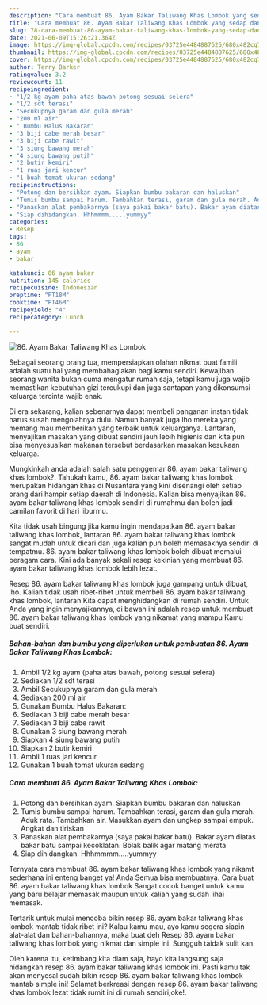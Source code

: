 ```yaml
---
description: "Cara membuat 86. Ayam Bakar Taliwang Khas Lombok yang sedap dan Mudah Dibuat"
title: "Cara membuat 86. Ayam Bakar Taliwang Khas Lombok yang sedap dan Mudah Dibuat"
slug: 78-cara-membuat-86-ayam-bakar-taliwang-khas-lombok-yang-sedap-dan-mudah-dibuat
date: 2021-06-09T15:26:21.364Z
image: https://img-global.cpcdn.com/recipes/03725e4484887625/680x482cq70/86-ayam-bakar-taliwang-khas-lombok-foto-resep-utama.jpg
thumbnail: https://img-global.cpcdn.com/recipes/03725e4484887625/680x482cq70/86-ayam-bakar-taliwang-khas-lombok-foto-resep-utama.jpg
cover: https://img-global.cpcdn.com/recipes/03725e4484887625/680x482cq70/86-ayam-bakar-taliwang-khas-lombok-foto-resep-utama.jpg
author: Terry Barker
ratingvalue: 3.2
reviewcount: 11
recipeingredient:
- "1/2 kg ayam paha atas bawah potong sesuai selera"
- "1/2 sdt terasi"
- "Secukupnya garam dan gula merah"
- "200 ml air"
- " Bumbu Halus Bakaran"
- "3 biji cabe merah besar"
- "3 biji cabe rawit"
- "3 siung bawang merah"
- "4 siung bawang putih"
- "2 butir kemiri"
- "1 ruas jari kencur"
- "1 buah tomat ukuran sedang"
recipeinstructions:
- "Potong dan bersihkan ayam. Siapkan bumbu bakaran dan haluskan"
- "Tumis bumbu sampai harum. Tambahkan terasi, garam dan gula merah. Aduk rata. Tambahkan air. Masukkan ayam dan ungkep sampai empuk. Angkat dan tiriskan"
- "Panaskan alat pembakarnya (saya pakai bakar batu). Bakar ayam diatas bakar batu sampai kecoklatan. Bolak balik agar matang merata"
- "Siap dihidangkan. Hhhmmmm.....yummyy"
categories:
- Resep
tags:
- 86
- ayam
- bakar

katakunci: 86 ayam bakar 
nutrition: 145 calories
recipecuisine: Indonesian
preptime: "PT18M"
cooktime: "PT46M"
recipeyield: "4"
recipecategory: Lunch

---
```



![86. Ayam Bakar Taliwang Khas Lombok](https://img-global.cpcdn.com/recipes/03725e4484887625/680x482cq70/86-ayam-bakar-taliwang-khas-lombok-foto-resep-utama.jpg)

Sebagai seorang orang tua, mempersiapkan olahan nikmat buat famili adalah suatu hal yang membahagiakan bagi kamu sendiri. Kewajiban seorang  wanita bukan cuma mengatur rumah saja, tetapi kamu juga wajib memastikan kebutuhan gizi tercukupi dan juga santapan yang dikonsumsi keluarga tercinta wajib enak.

Di era  sekarang, kalian sebenarnya dapat membeli panganan instan tidak harus susah mengolahnya dulu. Namun banyak juga lho mereka yang memang mau memberikan yang terbaik untuk keluarganya. Lantaran, menyajikan masakan yang dibuat sendiri jauh lebih higienis dan kita pun bisa menyesuaikan makanan tersebut berdasarkan masakan kesukaan keluarga. 



Mungkinkah anda adalah salah satu penggemar 86. ayam bakar taliwang khas lombok?. Tahukah kamu, 86. ayam bakar taliwang khas lombok merupakan hidangan khas di Nusantara yang kini disenangi oleh setiap orang dari hampir setiap daerah di Indonesia. Kalian bisa menyajikan 86. ayam bakar taliwang khas lombok sendiri di rumahmu dan boleh jadi camilan favorit di hari liburmu.

Kita tidak usah bingung jika kamu ingin mendapatkan 86. ayam bakar taliwang khas lombok, lantaran 86. ayam bakar taliwang khas lombok sangat mudah untuk dicari dan juga kalian pun boleh memasaknya sendiri di tempatmu. 86. ayam bakar taliwang khas lombok boleh dibuat memalui beragam cara. Kini ada banyak sekali resep kekinian yang membuat 86. ayam bakar taliwang khas lombok lebih lezat.

Resep 86. ayam bakar taliwang khas lombok juga gampang untuk dibuat, lho. Kalian tidak usah ribet-ribet untuk membeli 86. ayam bakar taliwang khas lombok, lantaran Kita dapat menghidangkan di rumah sendiri. Untuk Anda yang ingin menyajikannya, di bawah ini adalah resep untuk membuat 86. ayam bakar taliwang khas lombok yang nikamat yang mampu Kamu buat sendiri.

<!--inarticleads1-->

##### Bahan-bahan dan bumbu yang diperlukan untuk pembuatan 86. Ayam Bakar Taliwang Khas Lombok:

1. Ambil 1/2 kg ayam (paha atas bawah, potong sesuai selera)
1. Sediakan 1/2 sdt terasi
1. Ambil Secukupnya garam dan gula merah
1. Sediakan 200 ml air
1. Gunakan  Bumbu Halus Bakaran:
1. Sediakan 3 biji cabe merah besar
1. Sediakan 3 biji cabe rawit
1. Gunakan 3 siung bawang merah
1. Siapkan 4 siung bawang putih
1. Siapkan 2 butir kemiri
1. Ambil 1 ruas jari kencur
1. Gunakan 1 buah tomat ukuran sedang




<!--inarticleads2-->

##### Cara membuat 86. Ayam Bakar Taliwang Khas Lombok:

1. Potong dan bersihkan ayam. Siapkan bumbu bakaran dan haluskan
1. Tumis bumbu sampai harum. Tambahkan terasi, garam dan gula merah. Aduk rata. Tambahkan air. Masukkan ayam dan ungkep sampai empuk. Angkat dan tiriskan
1. Panaskan alat pembakarnya (saya pakai bakar batu). Bakar ayam diatas bakar batu sampai kecoklatan. Bolak balik agar matang merata
1. Siap dihidangkan. Hhhmmmm.....yummyy




Ternyata cara membuat 86. ayam bakar taliwang khas lombok yang nikamt sederhana ini enteng banget ya! Anda Semua bisa membuatnya. Cara buat 86. ayam bakar taliwang khas lombok Sangat cocok banget untuk kamu yang baru belajar memasak maupun untuk kalian yang sudah lihai memasak.

Tertarik untuk mulai mencoba bikin resep 86. ayam bakar taliwang khas lombok mantab tidak ribet ini? Kalau kamu mau, ayo kamu segera siapin alat-alat dan bahan-bahannya, maka buat deh Resep 86. ayam bakar taliwang khas lombok yang nikmat dan simple ini. Sungguh taidak sulit kan. 

Oleh karena itu, ketimbang kita diam saja, hayo kita langsung saja hidangkan resep 86. ayam bakar taliwang khas lombok ini. Pasti kamu tak akan menyesal sudah bikin resep 86. ayam bakar taliwang khas lombok mantab simple ini! Selamat berkreasi dengan resep 86. ayam bakar taliwang khas lombok lezat tidak rumit ini di rumah sendiri,oke!.

